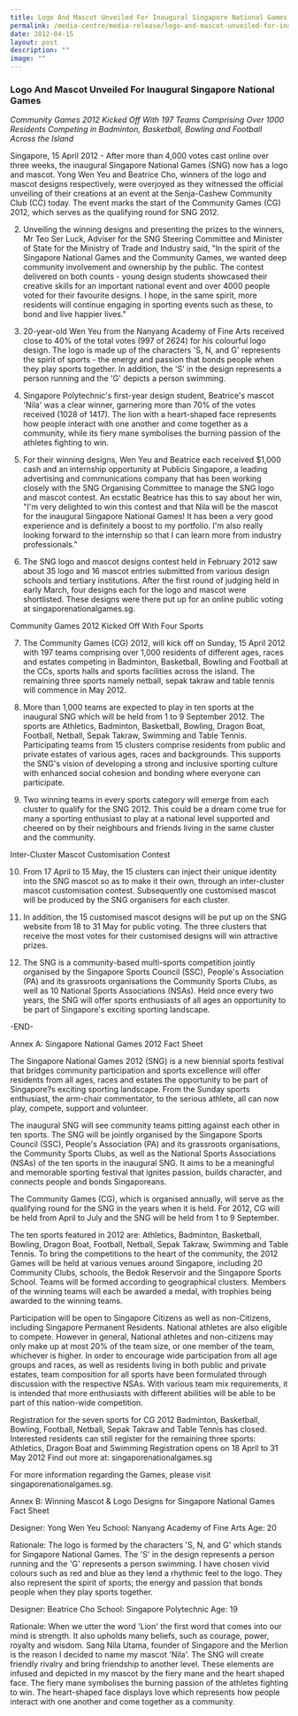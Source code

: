 ```yaml
---
title: Logo And Mascot Unveiled For Inaugural Singapore National Games
permalink: /media-centre/media-release/logo-and-mascot-unveiled-for-inaugural-singapore-national-games/
date: 2012-04-15
layout: post
description: ""
image: ""
---
```

### **Logo And Mascot Unveiled For Inaugural Singapore National Games**

*Community Games 2012 Kicked Off With 197 Teams Comprising Over 1000 Residents Competing in Badminton, Basketball, Bowling and Football Across the Island*

Singapore, 15 April 2012 - After more than 4,000 votes cast online over three weeks, the inaugural Singapore National Games (SNG) now has a logo and mascot. Yong Wen Yeu and Beatrice Cho, winners of the logo and mascot designs respectively, were overjoyed as they witnessed the official unveiling of their creations at an event at the Senja-Cashew Community Club (CC) today. The event marks the start of the Community Games (CG) 2012, which serves as the qualifying round for SNG 2012.

2. Unveiling the winning designs and presenting the prizes to the winners, Mr Teo Ser Luck, Adviser for the SNG Steering Committee and Minister of State for the Ministry of Trade and Industry said, "In the spirit of the Singapore National Games and the Community Games, we wanted deep community involvement and ownership by the public. The contest delivered on both counts - young design students showcased their creative skills for an important national event and over 4000 people voted for their favourite designs. I hope, in the same spirit, more residents will continue engaging in sporting events such as these, to bond and live happier lives."

3. 20-year-old Wen Yeu from the Nanyang Academy of Fine Arts received close to 40% of the total votes (997 of 2624) for his colourful logo design. The logo is made up of the characters 'S, N, and G' represents the spirit of sports - the energy and passion that bonds people when they play sports together. In addition, the 'S' in the design represents a person running and the 'G' depicts a person swimming.

4. Singapore Polytechnic's first-year design student, Beatrice's mascot 'Nila' was a clear winner, garnering more than 70% of the votes received (1028 of 1417). The lion with a heart-shaped face represents how people interact with one another and come together as a community, while its fiery mane symbolises the burning passion of the athletes fighting to win.

5. For their winning designs, Wen Yeu and Beatrice each received $1,000 cash and an internship opportunity at Publicis Singapore, a leading advertising and communications company that has been working closely with the SNG Organising Committee to manage the SNG logo and mascot contest. An ecstatic Beatrice has this to say about her win, "I'm very delighted to win this contest and that Nila will be the mascot for the inaugural Singapore National Games! It has been a very good experience and is definitely a boost to my portfolio. I'm also really looking forward to the internship so that I can learn more from industry professionals."

6. The SNG logo and mascot designs contest held in February 2012 saw about 35 logo and 16 mascot entries submitted from various design schools and tertiary institutions. After the first round of judging held in early March, four designs each for the logo and mascot were shortlisted. These designs were there put up for an online public voting at singaporenationalgames.sg.

Community Games 2012 Kicked Off With Four Sports

7. The Community Games (CG) 2012, will kick off on Sunday, 15 April 2012 with 197 teams comprising over 1,000 residents of different ages, races and estates competing in Badminton, Basketball, Bowling and Football at the CCs, sports halls and sports facilities across the island. The remaining three sports namely netball, sepak takraw and table tennis will commence in May 2012.

8. More than 1,000 teams are expected to play in ten sports at the inaugural SNG which will be held from 1 to 9 September 2012. The sports are Athletics, Badminton, Basketball, Bowling, Dragon Boat, Football, Netball, Sepak Takraw, Swimming and Table Tennis. Participating teams from 15 clusters comprise residents from public and private estates of various ages, races and backgrounds. This supports the SNG's vision of developing a strong and inclusive sporting culture with enhanced social cohesion and bonding where everyone can participate.

9. Two winning teams in every sports category will emerge from each cluster to qualify for the SNG 2012. This could be a dream come true for many a sporting enthusiast to play at a national level supported and cheered on by their neighbours and friends living in the same cluster and the community.

Inter-Cluster Mascot Customisation Contest

10. From 17 April to 15 May, the 15 clusters can inject their unique identity into the SNG mascot so as to make it their own, through an inter-cluster mascot customisation contest. Subsequently one customised mascot will be produced by the SNG organisers for each cluster.

11. In addition, the 15 customised mascot designs will be put up on the SNG website from 18 to 31 May for public voting. The three clusters that receive the most votes for their customised designs will win attractive prizes.

12. The SNG is a community-based multi-sports competition jointly organised by the Singapore Sports Council (SSC), People's Association (PA) and its grassroots organisations the Community Sports Clubs, as well as 10 National Sports Associations (NSAs). Held once every two years, the SNG will offer sports enthusiasts of all ages an opportunity to be part of Singapore's exciting sporting landscape.

-END-

Annex A: Singapore National Games 2012 Fact Sheet

The Singapore National Games 2012 (SNG) is a new biennial sports festival that bridges community participation and sports excellence will offer residents from all ages, races and estates the opportunity to be part of Singapore?s exciting sporting landscape. From the Sunday sports enthusiast, the arm-chair commentator, to the serious athlete, all can now play, compete, support and volunteer.

The inaugural SNG will see community teams pitting against each other in ten sports. The SNG will be jointly organised by the Singapore Sports Council (SSC), People's Association (PA) and its grassroots organisations, the Community Sports Clubs, as well as the National Sports Associations (NSAs) of the ten sports in the inaugural SNG. It aims to be a meaningful and memorable sporting festival that ignites passion, builds character, and connects people and bonds Singaporeans.

The Community Games (CG), which is organised annually, will serve as the qualifying round for the SNG in the years when it is held. For 2012, CG will be held from April to July and the SNG will be held from 1 to 9 September.

The ten sports featured in 2012 are: Athletics, Badminton, Basketball, Bowling, Dragon Boat, Football, Netball, Sepak Takraw, Swimming and Table Tennis. To bring the competitions to the heart of the community, the 2012 Games will be held at various venues around Singapore, including 20 Community Clubs, schools, the Bedok Reservoir and the Singapore Sports School. Teams will be formed according to geographical clusters. Members of the winning teams will each be awarded a medal, with trophies being awarded to the winning teams.

Participation will be open to Singapore Citizens as well as non-Citizens, including Singapore Permanent Residents. National athletes are also eligible to compete. However in general, National athletes and non-citizens may only make up at most 20% of the team size, or one member of the team, whichever is higher. In order to encourage wide participation from all age groups and races, as well as residents living in both public and private estates, team composition for all sports have been formulated through discussion with the respective NSAs. With various team mix requirements, it is intended that more enthusiasts with different abilities will be able to be part of this nation-wide competition.

Registration for the seven sports for CG 2012 Badminton, Basketball, Bowling, Football, Netball, Sepak Takraw and Table Tennis has closed. Interested residents can still register for the remaining three sports:
Athletics, Dragon Boat and Swimming
Registration opens on 18 April to 31 May 2012
Find out more at: singaporenationalgames.sg

For more information regarding the Games, please visit singaporenationalgames.sg.

Annex B: Winning Mascot & Logo Designs for Singapore National Games Fact Sheet


Designer: Yong Wen Yeu
School: Nanyang Academy of Fine Arts
Age: 20

Rationale:
The logo is formed by the characters 'S, N, and G' which stands for Singapore National Games. The 'S' in the design represents a person running and the 'G' represents a person swimming. I have chosen vivid colours such as red and blue as they lend a rhythmic feel to the logo. They also represent the spirit of sports; the energy and passion that bonds people when they play sports together.



Designer: Beatrice Cho
School: Singapore Polytechnic
Age: 19

Rationale:
When we utter the word 'Lion' the first word that comes into our mind is strength. It also upholds many beliefs, such as courage, power, royalty and wisdom. Sang Nila Utama, founder of Singapore and the Merlion is the reason I decided to name my mascot 'Nila'. The SNG will create friendly rivalry and bring friendship to another level. These elements are infused and depicted in my mascot by the fiery mane and the heart shaped face. The fiery mane symbolises the burning passion of the athletes fighting to win. The heart-shaped face displays love which represents how people interact with one another and come together as a community.